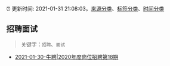 :alarm_clock: 更新时间: 2021-01-31 21:08:03。[来源分类](../README.md)、[标签分类](../TAGS.md)、[时间分类](../TIMELINE.md)

## 招聘面试


> 关键字：`招聘`、`面试`



- [2021-01-30-牛聘|2020年度岗位招聘第18期](https://sec.thief.one/article_content?a_id=5fa2872a0121fccb2bce143f4cb72584) 